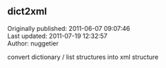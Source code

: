## dict2xml  
Originally published: 2011-06-07 09:07:46  
Last updated: 2011-07-19 12:32:57  
Author: nuggetier   
  
convert dictionary / list structures into xml structure